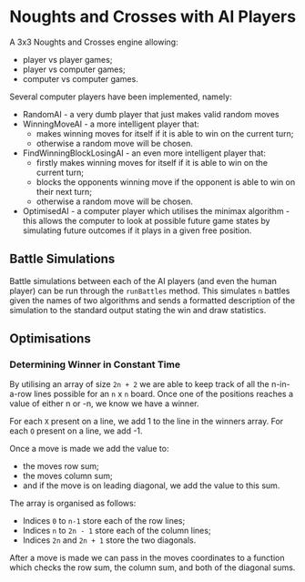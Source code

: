 # Noughts and Crosses with AI Players
 
A 3x3 Noughts and Crosses engine allowing:
 * player vs player games;
 * player vs computer games;
 * computer vs computer games.
 
Several computer players have been implemented, namely: 
  * RandomAI - a very dumb player that just makes valid random moves
  * WinningMoveAI - a more intelligent player that:
      * makes winning moves for itself if it is able to win on the current turn;
      * otherwise a random move will be chosen.
  * FindWinningBlockLosingAI - an even more intelligent player that: 
      * firstly makes winning moves for itself if it is able to win on the current turn;
      * blocks the opponents winning move if the opponent is able to win on their next turn;
      * otherwise a random move will be chosen.
  * OptimisedAI - a computer player which utilises the minimax algorithm - this allows the computer to look at possible future game states by simulating future outcomes if it plays in a given free position.

## Battle Simulations

Battle simulations between each of the AI players (and even the human player) can be run through the `runBattles` method. This simulates `n` battles given the names of two algorithms and sends a formatted description of the simulation to the standard output stating the win and draw statistics.

## Optimisations

### Determining Winner in Constant Time
By utilising an array of size `2n + 2` we are able to keep track of all the n-in-a-row lines possible for an `n` x `n` board.
Once one of the positions reaches a value of either n or -n, we know we have a winner.

For each `X` present on a line, we add 1 to the line in the winners array. For each `O` present on a line, we add -1.

Once a move is made we add the value to:
* the moves row sum;
* the moves column sum;
* and if the move is on leading diagonal, we add the value to this sum.

The array is organised as follows:
* Indices `0` to `n-1` store each of the row lines;
* Indices `n` to `2n - 1` store each of the column lines;
* Indices `2n` and `2n + 1` store the two diagonals.

After a move is made we can pass in the moves coordinates to a function which checks the row sum, the column sum, and both of the diagonal sums.
